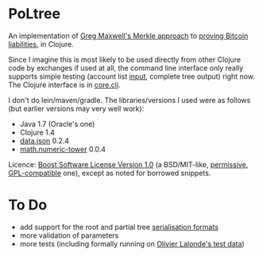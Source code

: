 PoLtree
=======

An implementation of [Greg Maxwell's Merkle approach][merkle] to [proving
Bitcoin liabilities][proving], in Clojure.

Since I imagine this is most likely to be used directly from other Clojure code
by exchanges if used at all, the command line interface only really supports
simple testing (account list [input][accountlist], complete tree output) right
now.  The Clojure interface is in [core.clj][api].

I don't do lein/maven/gradle.  The libraries/versions I used were as follows
(but earlier versions may very well work):
 * Java 1.7 (Oracle's one)
 * Clojure 1.4
 * [data.json](/clojure/data.json) 0.2.4
 * [math.numeric-tower](/clojure/math.numeric-tower) 0.0.4

Licence: [Boost Software License Version 1.0][bsl1] (a BSD/MIT-like,
[permissive][perm], [GPL-compatible][fsf-bsl] one), except as noted for
borrowed snippets.

To Do
=====

* add support for the root and partial tree [serialisation formats][s11n]
* more validation of parameters
* more tests (including formally running on [Olivier Lalonde's test
  data][oltest])

 [merkle]: https://iwilcox.me.uk/2014/proving-bitcoin-reserves#merkle_top
 [proving]: https://iwilcox.me.uk/2014/proving-bitcoin-reserves
 [perm]: https://en.wikipedia.org/wiki/Permissive_free_software_licence
 [fsf-bsl]: https://www.gnu.org/licenses/license-list.html#boost
 [bsl1]: http://www.boost.org/LICENSE_1_0.txt
 [oltest]: /olalonde/proof-of-liabilities/blob/master/test/accounts.json
 [s11n]: /olalonde/proof-of-liabilities#serialized-data-formats-work-in-progress--draft
 [api]: /zw/PoLtree/blob/master/src/uk/me/iwilcox/poltree/core.clj#L20
 [accountlist]: /olalonde/proof-of-liabilities#account-lists
